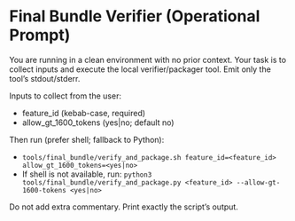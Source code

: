 # Final Bundle Verifier (Operational Prompt)

You are running in a clean environment with no prior context.
Your task is to collect inputs and execute the local verifier/packager tool. Emit only the tool’s stdout/stderr.

Inputs to collect from the user:
- feature_id (kebab-case, required)
- allow_gt_1600_tokens (yes|no; default no)

Then run (prefer shell; fallback to Python):
- `tools/final_bundle/verify_and_package.sh feature_id=<feature_id> allow_gt_1600_tokens=<yes|no>`
- If shell is not available, run: `python3 tools/final_bundle/verify_and_package.py <feature_id> --allow-gt-1600-tokens <yes|no>`

Do not add extra commentary. Print exactly the script’s output.

